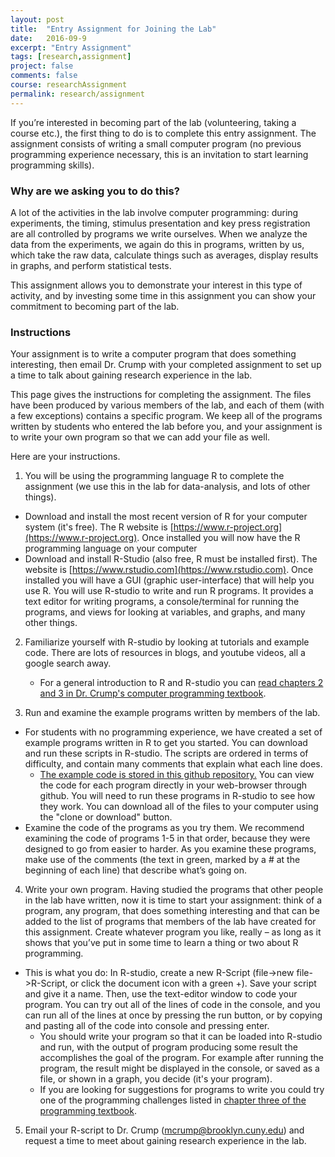 ```yaml
---
layout: post
title:  "Entry Assignment for Joining the Lab"
date:   2016-09-9
excerpt: "Entry Assignment"
tags: [research,assignment]
project: false
comments: false
course: researchAssignment
permalink: research/assignment
---
```


If you’re interested in becoming part of the lab (volunteering, taking a course etc.), the first thing to do is to complete this entry assignment. The assignment consists of writing a small computer program (no previous programming experience necessary, this is an invitation to start learning programming skills).

### Why are we asking you to do this?

A lot of the activities in the lab involve computer programming: during experiments, the timing, stimulus presentation and key press registration are all controlled by programs we write ourselves. When we analyze the data from the experiments, we again do this in programs, written by us, which take the raw data, calculate things such as averages, display results in graphs, and perform statistical tests.

This assignment allows you to demonstrate your interest in this type of activity, and by investing some time in this assignment you can show your commitment to becoming part of the lab.

### Instructions

Your assignment is to write a computer program that does something interesting, then email Dr. Crump with your completed assignment to set up a time to talk about gaining research experience in the lab.

This page gives the instructions for completing the assignment. The files have been produced by various members of the lab, and each of them (with a few exceptions) contains a specific program. We keep all of the programs written by students who entered the lab before you, and your assignment is to write your own program so that we can add your file as well.

Here are your instructions.

1. You will be using the programming language R to complete the assignment (we use this in the lab for data-analysis, and lots of other things).
  * Download and install the most recent version of R for your computer system (it's free). The R website is [https://www.r-project.org](https://www.r-project.org). Once installed you will now have the R programming language on your computer
  * Download and install R-Studio (also free, R must be installed first). The website is [https://www.rstudio.com](https://www.rstudio.com). Once installed you will have a GUI (graphic user-interface) that will help you use R. You will use R-studio to write and run R programs. It provides a text editor for writing programs, a console/terminal for running the programs, and views for looking at variables, and graphs, and many other things.  

2. Familiarize yourself with R-studio by looking at tutorials and example code. There are lots of resources in blogs, and youtube videos, all a google search away.
	* For a general introduction to R and R-studio you can [read chapters 2 and 3 in Dr. Crump's computer programming textbook](https://crumplab.github.io/ProgrammingTextbook/).

3. Run and examine the example programs written by members of the lab.
  * For students with no programming experience, we have created a set of example programs written in R to get you started. You can download and run these scripts in R-studio. The scripts are ordered in terms of difficulty, and contain many comments that explain what each line does.
	* [The example code is stored in this github repository.](https://github.com/CrumpLab/EntryAssignment) You can view the code for each program directly in your web-browser through github. You will need to run these programs in R-studio to see how they work. You can download all of the files to your computer using the "clone or download" button.
  * Examine the code of the programs as you try them. We recommend examining the code of programs 1-5 in that order, because they were designed to go from easier to harder. As you examine these programs, make use of the comments (the text in green, marked by a # at the beginning of each line) that describe what’s going on.

4. Write your own program. Having studied the programs that other people in the lab have written, now it is time to start your assignment: think of a program, any program, that does something interesting and that can be added to the list of programs that members of the lab have created for this assignment. Create whatever program you like, really – as long as it shows that you’ve put in some time to learn a thing or two about R programming.
  * This is what you do: In R-studio, create a new R-Script (file->new file->R-Script, or click the document icon with a green +). Save your script and give it a name. Then, use the text-editor window to code your program. You can try out all of the lines of code in the console, and you can run all of the lines at once by pressing the run button, or by copying and pasting all of the code into console and pressing enter.
	* You should write your program so that it can be loaded into R-studio and run, with the output of program producing some result the accomplishes the goal of the program. For example after running the program, the result might be displayed in the console, or saved as a file, or shown in a graph, you decide (it's your program).
	* If you are looking for suggestions for programs to write you could try one of the programming challenges listed in [chapter three of the programming textbook](https://crumplab.github.io/ProgrammingTextbook/).

5. Email your R-script to Dr. Crump (mcrump@brooklyn.cuny.edu) and request a time to meet about gaining research experience in the lab.

